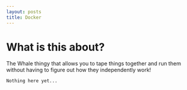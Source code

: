 ```yaml
---
layout: posts
title: Docker
---
```


# What is this about?
The Whale thingy that allows you to tape things together and run them without having to figure out how they independently work!

```
Nothing here yet...
```